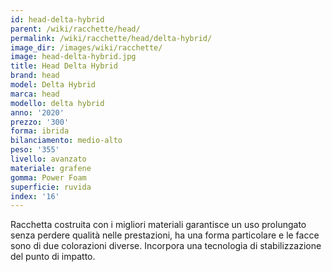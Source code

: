 ```yaml
---
id: head-delta-hybrid
parent: /wiki/racchette/head/
permalink: /wiki/racchette/head/delta-hybrid/
image_dir: /images/wiki/racchette/
image: head-delta-hybrid.jpg
title: Head Delta Hybrid
brand: head
model: Delta Hybrid
marca: head
modello: delta hybrid
anno: '2020'
prezzo: '300'
forma: ibrida
bilanciamento: medio-alto
peso: '355'
livello: avanzato
materiale: grafene
gomma: Power Foam
superficie: ruvida
index: '16'
---
```

Racchetta costruita con i migliori materiali garantisce un uso prolungato senza perdere qualità nelle prestazioni, ha una forma particolare e le facce sono di due colorazioni diverse. Incorpora una tecnologia di stabilizzazione del punto di impatto.